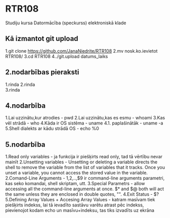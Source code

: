 # RTR108
Studiju kursa Datormācība (speckurss) elektroniskā klade
## Kā izmantot git upload
1.git clone https://github.com/JanaNiedrite/RTR108
2.mv nosk.ko.ievietot RTR108/
3.cd RTR108
4../git.upload datums_laiks
## 2.nodarbības pieraksti 
1.rinda 
2.rinda   
3.rinda  
## 4.nodarbība
1.Lai uzzinātu,kur atrodies - pwd 
2.Lai uzzinātu,kas es esmu - whoami 
3.Kas vēl strādā - who 
4.Kāda ir OS sistēma - uname 
4.1. paplašinātāk -  uname -a
5.Shell dialekts ar kādu strādā OS - echo %0
## 5.nodarbība
1.Read only variables - ja funkcija ir piešķirts read only, tad tā vērtību nevar mainīt
2.Unsetting variables - Unsetting or deleting a variable directs the shell to remove the variable from the list of variables that it tracks. Once you unset a variable, you cannot access the stored value in the variable.
2.Comand-Line Arguments - $1,$2,..,$9 ir command-line arguments parametri, kas seko komandai, shell skriptam, utt.
3.Special Parametrs - allow accessing all the command-line arguments at once. $* and $@ both will act the same unless they are enclosed in double quotes, "".
4.Exit Status - $?
5.Defining Array Values + Accesing Array Values - katram masīvam tiek piešķirts indekss, lai tā ievadīto sastāvu varētu atrast pēc indekss, pievienojot kodam echo un masīvu+indeksu, tas tiks izvadīts uz ekrāna
